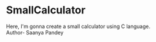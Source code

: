# SmallCalculator
Here, I'm gonna create a small calculator using C language.
<br>
Author-  Saanya Pandey

